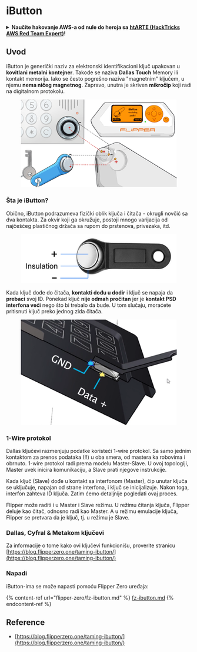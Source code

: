 # iButton

<details>

<summary><strong>Naučite hakovanje AWS-a od nule do heroja sa</strong> <a href="https://training.hacktricks.xyz/courses/arte"><strong>htARTE (HackTricks AWS Red Team Expert)</strong></a><strong>!</strong></summary>

Drugi načini podrške HackTricks-u:

* Ako želite da vidite svoju **kompaniju reklamiranu na HackTricks-u** ili da **preuzmete HackTricks u PDF formatu** proverite [**PLANOVE ZA PRIJAVU**](https://github.com/sponsors/carlospolop)!
* Nabavite [**zvanični PEASS & HackTricks swag**](https://peass.creator-spring.com)
* Otkrijte [**The PEASS Family**](https://opensea.io/collection/the-peass-family), našu kolekciju ekskluzivnih [**NFT-ova**](https://opensea.io/collection/the-peass-family)
* **Pridružite se** 💬 [**Discord grupi**](https://discord.gg/hRep4RUj7f) ili [**telegram grupi**](https://t.me/peass) ili nas **pratite** na **Twitteru** 🐦 [**@carlospolopm**](https://twitter.com/hacktricks\_live)**.**
* **Podelite svoje hakovanje trikove slanjem PR-ova na** [**HackTricks**](https://github.com/carlospolop/hacktricks) i [**HackTricks Cloud**](https://github.com/carlospolop/hacktricks-cloud) github repozitorijume.

</details>

## Uvod

iButton je generički naziv za elektronski identifikacioni ključ upakovan u **kovitlani metalni kontejner**. Takođe se naziva **Dallas Touch** Memory ili kontakt memorija. Iako se često pogrešno naziva "magnetnim" ključem, u njemu **nema ničeg magnetnog**. Zapravo, unutra je skriven **mikročip** koji radi na digitalnom protokolu.

<figure><img src="../../.gitbook/assets/image (915).png" alt=""><figcaption></figcaption></figure>

### Šta je iButton? <a href="#what-is-ibutton" id="what-is-ibutton"></a>

Obično, iButton podrazumeva fizički oblik ključa i čitača - okrugli novčić sa dva kontakta. Za okvir koji ga okružuje, postoji mnogo varijacija od najčešćeg plastičnog držača sa rupom do prstenova, privezaka, itd.

<figure><img src="../../.gitbook/assets/image (1078).png" alt=""><figcaption></figcaption></figure>

Kada ključ dođe do čitača, **kontakti dođu u dodir** i ključ se napaja da **prebaci** svoj ID. Ponekad ključ **nije odmah pročitan** jer je **kontakt PSD interfona veći** nego što bi trebalo da bude. U tom slučaju, moraćete pritisnuti ključ preko jednog zida čitača.

<figure><img src="../../.gitbook/assets/image (290).png" alt=""><figcaption></figcaption></figure>

### **1-Wire protokol** <a href="#id-1-wire-protocol" id="id-1-wire-protocol"></a>

Dallas ključevi razmenjuju podatke koristeći 1-wire protokol. Sa samo jednim kontaktom za prenos podataka (!!) u oba smera, od mastera ka robovima i obrnuto. 1-wire protokol radi prema modelu Master-Slave. U ovoj topologiji, Master uvek inicira komunikaciju, a Slave prati njegove instrukcije.

Kada ključ (Slave) dođe u kontakt sa interfonom (Master), čip unutar ključa se uključuje, napajan od strane interfona, i ključ se inicijalizuje. Nakon toga, interfon zahteva ID ključa. Zatim ćemo detaljnije pogledati ovaj proces.

Flipper može raditi i u Master i Slave režimu. U režimu čitanja ključa, Flipper deluje kao čitač, odnosno radi kao Master. A u režimu emulacije ključa, Flipper se pretvara da je ključ, tj. u režimu je Slave.

### Dallas, Cyfral & Metakom ključevi

Za informacije o tome kako ovi ključevi funkcionišu, proverite stranicu [https://blog.flipperzero.one/taming-ibutton/](https://blog.flipperzero.one/taming-ibutton/)

### Napadi

iButton-ima se može napasti pomoću Flipper Zero uređaja:

{% content-ref url="flipper-zero/fz-ibutton.md" %}
[fz-ibutton.md](flipper-zero/fz-ibutton.md)
{% endcontent-ref %}

## Reference

* [https://blog.flipperzero.one/taming-ibutton/](https://blog.flipperzero.one/taming-ibutton/)
